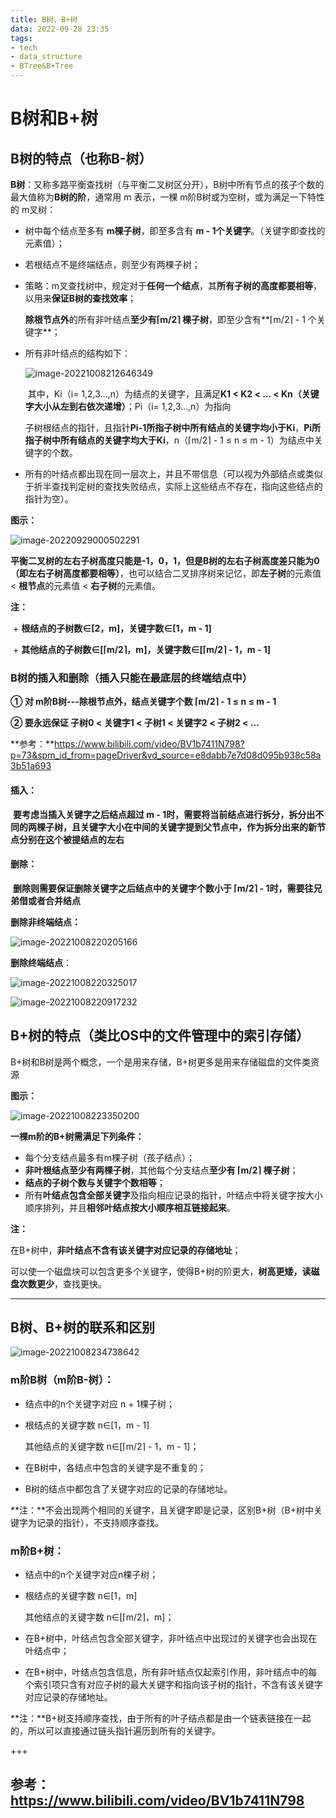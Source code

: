 ```yaml
---
title: B树、B+树
data: 2022-09-28 23:35
tags: 
- tech
- data_structure
- BTree&B+Tree
---
```


# B树和B+树

## B树的特点（也称B-树）

**B树**：又称多路平衡查找树（与平衡二叉树区分开），B树中所有节点的孩子个数的最大值称为**B树的阶**，通常用 m 表示，一棵 m阶B树或为空树，或为满足一下特性的 m叉树：

+ 树中每个结点至多有 **m棵子树**，即至多含有 **m - 1个关键字**。（关键字即查找的元素值）；

+ 若根结点不是终端结点，则至少有两棵子树；

+ 策略：m叉查找树中，规定对于**任何一个结点**，其**所有子树的高度都要相等**，以用来**保证B树的查找效率**；

  **除根节点外**的所有非叶结点**至少有⌈m/2⌉ 棵子树**，即至少含有**⌈m/2⌉ - 1 个关键字**；

+ 所有非叶结点的结构如下：

  ![image-20221008212646349](./img/image-20221008212646349.png)

  ​	其中，Ki（i= 1,2,3...,n）为结点的关键字，且满足**K1 < K2 < ... < Kn（关键字大小从左到右依次递增）**；Pi（i= 1,2,3...,n）为指向

  子树根结点的指针，且指针**Pi-1所指子树中所有结点的关键字均小于Ki**，**Pi所指子树中所有结点的关键字均大于Ki**，n（⌈m/2⌉ - 1 ≤ n ≤ m - 1）为结点中关键字的个数。

+ 所有的叶结点都出现在同一层次上，并且不带信息（可以视为外部结点或类似于折半查找判定树的查找失败结点，实际上这些结点不存在，指向这些结点的指针为空）。

**图示：**

![image-20220929000502291](./img/image-20220929000502291.png)

<!-- more -->

**平衡二叉树的左右子树高度只能是-1，0，1，但是B树的左右子树高度差只能为0（即左右子树高度都要相等）**，也可以结合二叉排序树来记忆，即**左子树**的元素值 \< **根节点**的元素值 \< **右子树**的元素值。

**注：**

​	+  **根结点的子树数∈[2，m]，关键字数∈[1，m - 1]**

​	+  **其他结点的子树数∈[⌈m/2⌉，m]，关键字数∈[⌈m/2⌉ - 1，m - 1]**

### B树的插入和删除（插入只能在最底层的终端结点中）

**① 对 m阶B树---除根节点外，结点关键字个数 ⌈m/2⌉ - 1 ≤ n ≤ m - 1**

**② 要永远保证 子树0 < 关键字1 < 子树1 < 关键字2 < 子树2 < ...**

**参考：**https://www.bilibili.com/video/BV1b7411N798?p=73&spm_id_from=pageDriver&vd_source=e8dabb7e7d08d095b938c58a3b51a693

#### 插入：

​	**要考虑当插入关键字之后结点超过 m - 1时，需要将当前结点进行拆分，拆分出不同的两棵子树，且关键字大小在中间的关键字提到父节点中，作为拆分出来的新节点分别在这个被提结点的左右**

#### 删除：

​	**删除则需要保证删除关键字之后结点中的关键字个数小于 ⌈m/2⌉ - 1时，需要往兄弟借或者合并结点**

**删除非终端结点：**

![image-20221008220205166](./img/image-20221008220205166.png)

**删除终端结点**：

![image-20221008220325017](./img/image-20221008220325017.png)

![image-20221008220917232](./img/image-20221008220917232.png)

## B+树的特点（类比OS中的文件管理中的索引存储）

B+树和B树是两个概念，一个是用来存储，B+树更多是用来存储磁盘的文件类资源

**图示：**

![image-20221008223350200](./img/image-20221008223350200.png)

**一棵m阶的B+树需满足下列条件：**

+ 每个分支结点最多有m棵子树（孩子结点）；
+ **非叶根结点至少有两棵子树**，其他每个分支结点**至少有 ⌈m/2⌉ 棵子树**；
+ **结点的子树个数与关键字个数相等**；
+ 所有**叶结点包含全部关键字**及指向相应记录的指针，叶结点中将关键字按大小顺序排列，并且**相邻叶结点按大小顺序相互链接起来**。

**注：**

在B+树中，**非叶结点不含有该关键字对应记录的存储地址**；

可以使一个磁盘块可以包含更多个关键字，使得B+树的阶更大，**树高更矮，读磁盘次数更少**，查找更快。

---

## B树、B+树的联系和区别

![image-20221008234738642](./img/image-20221008234738642.png)

### m阶B树（m阶B-树）：

+ 结点中的n个关键字对应 n + 1棵子树；

+ 根结点的关键字数 n∈[1，m - 1]

  其他结点的关键字数 n∈[⌈m/2⌉ - 1，m - 1]；

+ 在B树中，各结点中包含的关键字是不重复的；

+ B树的结点中都包含了关键字对应的记录的存储地址。

**注：**不会出现两个相同的关键字，且关键字即是记录，区别B+树（B+树中关键字为记录的指针），不支持顺序查找。

### m阶B+树：

+ 结点中的n个关键字对应n棵子树；

+ 根结点的关键字数 n∈[1，m]

  其他结点的关键字数 n∈[⌈m/2⌉，m]；

+ 在B+树中，叶结点包含全部关键字，非叶结点中出现过的关键字也会出现在叶结点中；

+ 在B+树中，叶结点包含信息，所有非叶结点仅起索引作用，非叶结点中的每个索引项只含有对应子树的最大关键字和指向该子树的指针，不含有该关键字对应记录的存储地址。

**注：**B+树支持顺序查找，由于所有的叶子结点都是由一个链表链接在一起的，所以可以直接通过链头指针遍历到所有的关键字。

+++

## 参考：https://www.bilibili.com/video/BV1b7411N798
